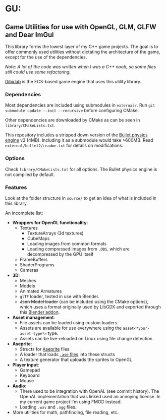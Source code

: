 # GU:
## Game Utilities for use with OpenGL, GLM, GLFW and Dear ImGui

This library forms the lowest layer of my C++ game projects.
The goal is to offer commonly used utilities without dictating the architecture of the game, except for the use of the dependencies.

*Note: A lot of the code was written when I was a C++ noob, so some files still could use some refactoring.*

[Dibidab](https://github.com/dibidabidab/dibidab-engine) is the ECS-based game engine that uses this utility library.

### Dependencies
Most dependencies are included using submodules in `external/`.
Run `git submodule update --init --recursive` before configuring CMake.

Other dependencies are downloaded by CMake as can be seen in `library/CMakeLists.txt`.

This repository includes a stripped down version of the [Bullet physics engine](http://bulletphysics.org/) v2 (4MB).
Including it as a submodule would take >600MB.
Read `external/bullet2/readme.txt` for details on modifications.

### Options
Check `library/CMakeLists.txt` for all options.
The Bullet physics engine is not compiled by default.

### Features

Look at the folder structure in `source/` to get an idea of what is included in this library.

An incomplete list:

- **Wrappers for OpenGL functionality**:
    - Textures
      - TextureArrays (3d textures)
      - CubeMaps
      - Loading images from common formats
      - Loading compressed images from `.DDS`, which are decompressed by the GPU itself
    - FrameBuffers
    - ShaderPrograms
    - Cameras
- **3D**:
  - Meshes
  - Models
  - Animated Armatures
  - `glTF` loader, tested in use with Blender.
  - ~~Json Model loader~~ (can be included using the CMake options), which uses a format originally used by LibGDX and exported through this [Blender addon](https://github.com/dibidabidab/blender_UBJSON_exporter).
- **Asset management**:
  - File assets can be loaded using custom loaders.
  - Assets are available for use everywhere using the `asset<*your-asset-type*>` type.
  - Assets can be live-reloaded on Linux using file change detection.
- **Aseprite**:
  - Structs for [Aseprite](https://www.aseprite.org/) files
  - A loader that loads [`.ase` files](https://github.com/aseprite/aseprite/blob/master/docs/ase-file-specs.md) into these structs
  - A texture generator that uploads the sprites to OpenGL
- **Player input**:
  - Gamepad
  - Keyboard
  - Mouse
- ~~**Audio**~~:
  - There used to be integration with OpenAL (see commit history). The OpenAL implementation that was linked used an annoying license. In my current game project I'm using FMOD instead.
  - Loading `.wav` and `.ogg` files.
- More utilities for math, pathfinding, file reading, etc.
